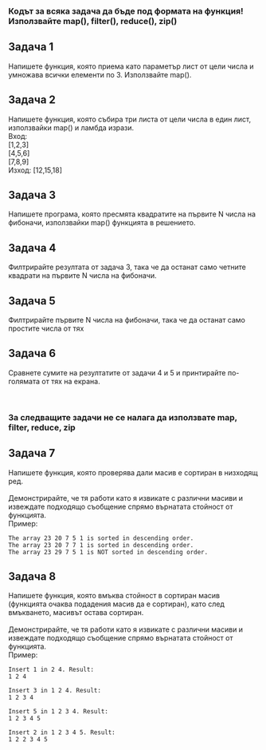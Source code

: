 ### Кодът за всяка задача да бъде под формата на функция! Използвайте map(), filter(), reduce(), zip()

## Задача 1
Напишете функция, която приема като параметър лист от цели числа и умножава всички елементи по 3. Използвайте map().

## Задача 2
Напишете функция, която събира три листа от цели числа в един лист, използвайки map() и ламбда изрази.<br>
Вход:<br>
[1,2,3]<br>
[4,5,6]<br>
[7,8,9]<br>
Изход: [12,15,18]

## Задача 3
Напишете програма, която пресмята квадратите на първите N числа на фибоначи, използвайки map() функцията в решението.

## Задача 4
Филтрирайте резултата от задача 3, така че да останат само четните квадрати на първите N числа на фибоначи.

## Задача 5
Филтрирайте първите N числа на фибоначи, така че да останат само простите числа от тях

## Задача 6
Сравнете сумите на резултатите от задачи 4 и 5 и принтирайте по-голямата от тях на екрана.

<br>

### За следващите задачи не се налага да използвате map, filter, reduce, zip<br> 

## Задача 7
Напишете функция, която проверява дали масив е сортиран в низходящ ред.<br>
<br>
Демонстрирайте, че тя работи като я извикате с различни масиви и извеждате подходящо съобщение спрямо върнатата стойност от функцията.<br>
Пример:
```
The array 23 20 7 5 1 is sorted in descending order.
The array 23 20 7 7 1 is sorted in descending order.
The array 23 29 7 5 1 is NOT sorted in descending order.
```


## Задача 8
Напишете функция, която вмъква стойност в сортиран масив (функцията очаква подадения масив да е сортиран), като след вмъкването, масивът остава сортиран.<br>
<br>
Демонстрирайте, че тя работи като я извикате с различни масиви и извеждате подходящо съобщение спрямо върнатата стойност от функцията.<br>
Пример:
```
Insert 1 in 2 4. Result:
1 2 4

Insert 3 in 1 2 4. Result:
1 2 3 4

Insert 5 in 1 2 3 4. Result:
1 2 3 4 5

Insert 2 in 1 2 3 4 5. Result:
1 2 2 3 4 5
```
